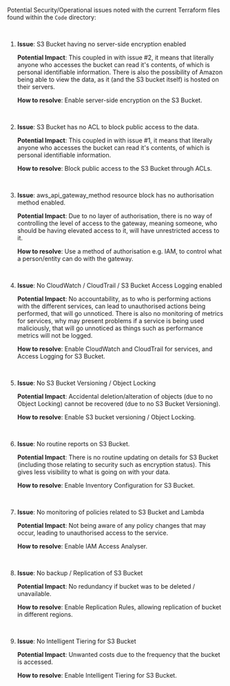Potential Security/Operational issues noted with the current Terraform files found within the `Code` directory:

<br>

1.  **Issue**: S3 Bucket having no server-side encryption enabled

    **Potential Impact**: This coupled in with issue #2, it means that literally anyone who accesses the bucket can read it's contents, of which is personal identifiable information. There is also the possibility of Amazon being able to view the data, as it (and the S3 bucket itself) is hosted on their servers.

    **How to resolve**: Enable server-side encryption on the S3 Bucket.

<br>

2.  **Issue**: S3 Bucket has no ACL to block public access to the data.

    **Potential Impact**: This coupled in with issue #1, it means that literally anyone who accesses the bucket can read it's contents, of which is personal identifiable information.

    **How to resolve**: Block public access to the S3 Bucket through ACLs.

<br>

3.  **Issue**: aws_api_gateway_method resource block has no authorisation method enabled.

    **Potential Impact**: Due to no layer of authorisation, there is no way of controlling the level of access to the gateway, meaning someone, who should be having elevated access to it, will have unrestricted access to it.

    **How to resolve**: Use a method of authorisation e.g. IAM, to control what a person/entity can do with the gateway.

<br>

4.  **Issue**: No CloudWatch / CloudTrail / S3 Bucket Access Logging enabled

    **Potential Impact**: No accountability, as to who is performing actions with the different services, can lead to unauthorised actions being performed, that will go unnoticed. There is also no monitoring of metrics for services, why may present problems if a service is being used maliciously, that will go unnoticed as things such as performance metrics will not be logged.

    **How to resolve**: Enable CloudWatch and CloudTrail for services, and Access Logging for S3 Bucket.

<br>

5.  **Issue**: No S3 Bucket Versioning / Object Locking

    **Potential Impact**: Accidental deletion/alteration of objects (due to no Object Locking) cannot be recovered (due to no S3 Bucket Versioning).

    **How to resolve**: Enable S3 bucket versioning / Object Locking.

<br>

6.  **Issue**: No routine reports on S3 Bucket.

    **Potential Impact**: There is no routine updating on details for S3 Bucket (including those relating to security such as encryption status). This gives less visibility to what is going on with your data.

    **How to resolve**: Enable Inventory Configuration for S3 Bucket.

<br>

7.  **Issue**: No monitoring of policies related to S3 Bucket and Lambda

    **Potential Impact**: Not being aware of any policy changes that may occur, leading to unauthorised access to the service.

    **How to resolve**: Enable IAM Access Analyser.

<br>

8.  **Issue**: No backup / Replication of S3 Bucket

    **Potential Impact**: No redundancy if bucket was to be deleted / unavailable.

    **How to resolve**: Enable Replication Rules, allowing replication of bucket in different regions.

<br>

9.  **Issue**: No Intelligent Tiering for S3 Bucket

    **Potential Impact**: Unwanted costs due to the frequency that the bucket is accessed.

    **How to resolve**: Enable Intelligent Tiering for S3 Bucket.